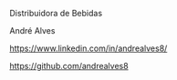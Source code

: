 Distribuidora de Bebidas

André Alves

https://www.linkedin.com/in/andrealves8/

https://github.com/andrealves8

